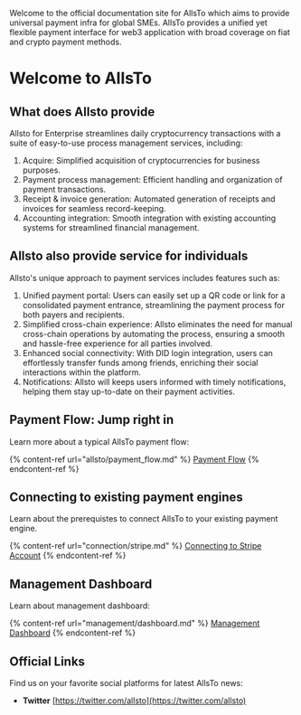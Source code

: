 
Welcome to the official documentation site for AllsTo which aims to provide universal payment infra for global SMEs.
AllsTo provides a unified yet flexible payment interface for web3 application with broad coverage on fiat and crypto payment methods.


# Welcome to AllsTo


## What does Allsto provide
Allsto for Enterprise streamlines daily cryptocurrency transactions with a suite of easy-to-use process management services, including:
1. Acquire: Simplified acquisition of cryptocurrencies for business purposes.
2. Payment process management: Efficient handling and organization of payment transactions.
3. Receipt & invoice generation: Automated generation of receipts and invoices for seamless record-keeping.
4. Accounting integration: Smooth integration with existing accounting systems for streamlined financial management.

## Allsto also provide service for individuals
Allsto's unique approach to payment services includes features such as:
1. Unified payment portal: Users can easily set up a QR code or link for a consolidated payment entrance, streamlining the payment process for both payers and recipients.
2. Simplified cross-chain experience: Allsto eliminates the need for manual cross-chain operations by automating the process, ensuring a smooth and hassle-free experience for all parties involved.
3. Enhanced social connectivity: With DID login integration, users can effortlessly transfer funds among friends, enriching their social interactions within the platform.
4. Notifications: Allsto will keeps users informed with timely notifications, helping them stay up-to-date on their payment activities.


## Payment Flow: Jump right in

Learn more about a typical AllsTo payment flow:

{% content-ref url="allsto/payment_flow.md" %}
[Payment Flow](allsto/payment_flow.md)
{% endcontent-ref %}


## Connecting to existing payment engines

Learn about the prerequistes to connect AllsTo to your existing payment engine.

{% content-ref url="connection/stripe.md" %}
[Connecting to Stripe Account](connection/stripe.md)
{% endcontent-ref %}

## Management Dashboard

Learn about management dashboard:

{% content-ref url="management/dashboard.md" %}
[Management Dashboard](management/dashboard.md)
{% endcontent-ref %}

## Official Links

Find us on your favorite social platforms for latest AllsTo news:

* **Twitter** [https://twitter.com/allsto](https://twitter.com/allsto)